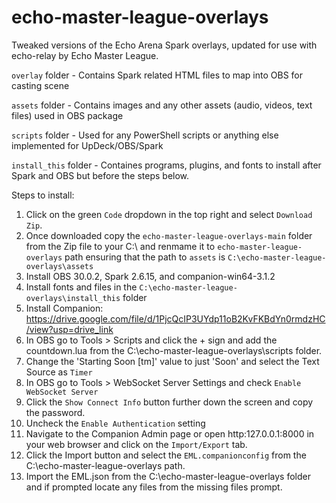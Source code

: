 # echo-master-league-overlays
Tweaked versions of the Echo Arena Spark overlays, updated for use with echo-relay by Echo Master League.

`overlay` folder - Contains Spark related HTML files to map into OBS for casting scene

`assets` folder - Contains images and any other assets (audio, videos, text files) used in OBS package

`scripts` folder - Used for any PowerShell scripts or anything else implemented for UpDeck/OBS/Spark

`install_this` folder - Containes programs, plugins, and fonts to install after Spark and OBS but before the steps below. 

Steps to install:

1. Click on the green `Code` dropdown in the top right and select `Download Zip`.
2. Once downloaded copy the `echo-master-league-overlays-main` folder from the Zip file to your C:\ and renmame it to `echo-master-league-overlays` path ensuring that the path to `assets` is `C:\echo-master-league-overlays\assets`
3. Install OBS 30.0.2, Spark 2.6.15, and companion-win64-3.1.2
4. Install fonts and files in the `C:\echo-master-league-overlays\install_this` folder
5. Install Companion: https://drive.google.com/file/d/1PjcQcIP3UYdp11oB2KvFKBdYn0rmdzHC/view?usp=drive_link
6. In OBS go to Tools > Scripts and click the + sign and add the countdown.lua from the C:\echo-master-league-overlays\scripts folder.
7. Change the 'Starting Soon [tm]' value to just 'Soon' and select the Text Source as `Timer`
8. In OBS go to Tools > WebSocket Server Settings and check `Enable WebSocket Server`
9. Click the `Show Connect Info` button further down the screen and copy the password.
10. Uncheck the `Enable Authentication` setting
11. Navigate to the Companion Admin page or open http:127.0.0.1:8000 in your web browser and click on the `Import/Export` tab.
12. Click the Import button and select the `EML.companionconfig` from the C:\echo-master-league-overlays path.
13. Import the EML.json from the C:\echo-master-league-overlays folder and if prompted locate any files from the missing files prompt.

